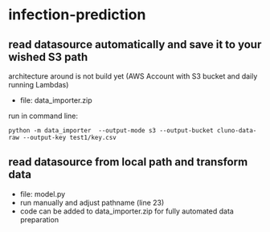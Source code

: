 # infection-prediction
## read datasource automatically and save it to your wished S3 path
architecture around is not build yet (AWS Account with S3 bucket and daily running Lambdas)

* file: data_importer.zip

run in command line:
```
python -m data_importer  --output-mode s3 --output-bucket cluno-data-raw --output-key test1/key.csv
```



## read datasource from local path and transform data
* file: model.py
* run manually and adjust pathname (line 23)
* code can be added to data_importer.zip for fully automated data preparation
